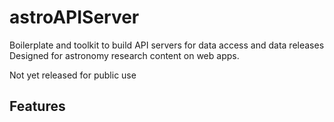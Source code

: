 # astroAPIServer
Boilerplate and toolkit to build API servers for data access and data releases Designed for astronomy research content on web apps.

Not yet released for public use

## Features

